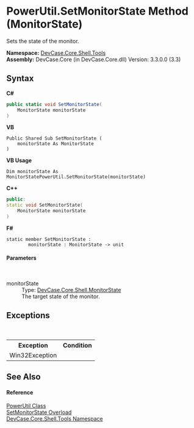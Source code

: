 # PowerUtil.SetMonitorState Method (MonitorState)
 

Sets the state of the monitor.

**Namespace:**&nbsp;<a href="N_DevCase_Core_Shell_Tools">DevCase.Core.Shell.Tools</a><br />**Assembly:**&nbsp;DevCase.Core (in DevCase.Core.dll) Version: 3.3.0.0 (3.3)

## Syntax

**C#**<br />
``` C#
public static void SetMonitorState(
	MonitorState monitorState
)
```

**VB**<br />
``` VB
Public Shared Sub SetMonitorState ( 
	monitorState As MonitorState
)
```

**VB Usage**<br />
``` VB Usage
Dim monitorState As MonitorStatePowerUtil.SetMonitorState(monitorState)
```

**C++**<br />
``` C++
public:
static void SetMonitorState(
	MonitorState monitorState
)
```

**F#**<br />
``` F#
static member SetMonitorState : 
        monitorState : MonitorState -> unit 

```


#### Parameters
&nbsp;<dl><dt>monitorState</dt><dd>Type: <a href="T_DevCase_Core_Shell_MonitorState">DevCase.Core.Shell.MonitorState</a><br />The target state of the monitor.</dd></dl>

## Exceptions
&nbsp;<table><tr><th>Exception</th><th>Condition</th></tr><tr><td>Win32Exception</td><td /></tr></table>

## See Also


#### Reference
<a href="T_DevCase_Core_Shell_Tools_PowerUtil">PowerUtil Class</a><br /><a href="Overload_DevCase_Core_Shell_Tools_PowerUtil_SetMonitorState">SetMonitorState Overload</a><br /><a href="N_DevCase_Core_Shell_Tools">DevCase.Core.Shell.Tools Namespace</a><br />